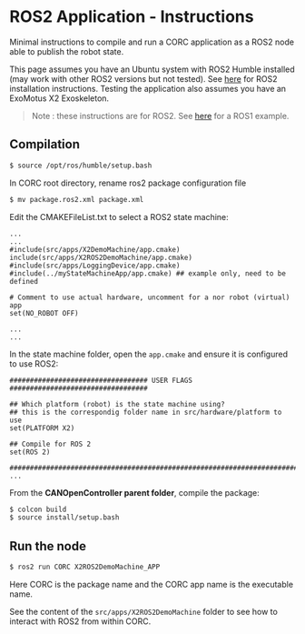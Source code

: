 # ROS2 Application - Instructions

Minimal instructions to compile and run a CORC application as a ROS2 node able to publish the robot state.

This page assumes you have an Ubuntu system with ROS2 Humble installed (may work with other ROS2 versions but not tested). See [here](https://docs.ros.org/en/humble/Installation/Ubuntu-Install-Debians.html) for ROS2 installation instructions.
Testing the application also assumes you have an ExoMotus X2 Exoskeleton.


> Note : these instructions are for ROS2. See [here](AdvancedSimulationAndHardwareTesting.md) for a ROS1 example.

## Compilation


```bash
$ source /opt/ros/humble/setup.bash
```

In CORC root directory, rename ros2 package configuration file
```bash
$ mv package.ros2.xml package.xml
```


Edit the CMAKEFileList.txt to select a ROS2 state machine:

```
...
...
#include(src/apps/X2DemoMachine/app.cmake)
include(src/apps/X2ROS2DemoMachine/app.cmake)
#include(src/apps/LoggingDevice/app.cmake)
#include(../myStateMachineApp/app.cmake) ## example only, need to be defined

# Comment to use actual hardware, uncomment for a nor robot (virtual) app
set(NO_ROBOT OFF)

...
...
```

In the state machine folder, open the `app.cmake` and ensure it is configured to use ROS2:
```
################################## USER FLAGS ##################################

## Which platform (robot) is the state machine using?
## this is the correspondig folder name in src/hardware/platform to use
set(PLATFORM X2)

## Compile for ROS 2
set(ROS 2)

################################################################################
...

```


From the **CANOpenController parent folder**, compile the package:
```bash
$ colcon build
$ source install/setup.bash
```


## Run the node 
```bash
$ ros2 run CORC X2ROS2DemoMachine_APP
```

Here CORC is the package name and the CORC app name is the executable name.

See the content of the `src/apps/X2ROS2DemoMachine` folder to see how to interact with ROS2 from within CORC.
